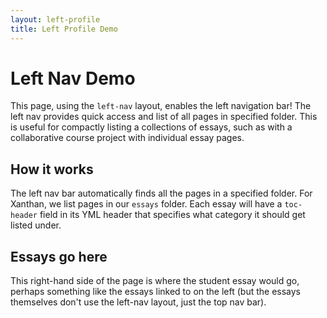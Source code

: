 ```yaml
---
layout: left-profile
title: Left Profile Demo
---
```


# Left Nav Demo
This page, using the `left-nav` layout, enables the left navigation bar! The left nav provides quick access and list of all pages in specified folder. This is useful for compactly listing a collections of essays, such as with a collaborative course project with individual essay pages.

## How it works
The left nav bar automatically finds all the pages in a specified folder. For Xanthan, we list pages in our `essays` folder. Each essay will have a `toc-header` field in its YML header that specifies what category it should get listed under.

## Essays go here
This right-hand side of the page is where the student essay would go, perhaps something like the essays linked to on the left (but the essays themselves don't use the left-nav layout, just the top nav bar).





